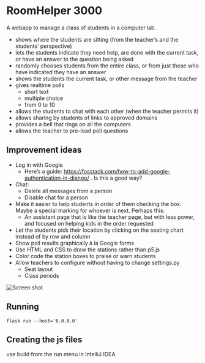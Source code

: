 # RoomHelper 3000

A webapp to manage a class of students in a computer lab.

- shows where the students are sitting (from the teacher’s and the students’ perspective)
- lets the students indicate they need help, are done with the current task, or have an answer to the question being asked
- randomly chooses students from the entire class, or from just those who have indicated they have an answer
- shows the students the current task, or other message from the teacher
- gives realtime polls
    - short text
    - multiple choice
    - from 0 to 10
- allows the students to chat with each other (when the teacher permits it)
- allows sharing by students of links to approved domains
- provides a bell that rings on all the computers
- allows the teacher to pre-load poll questions

## Improvement ideas

- Log in with Google
    - Here’s a guide: https://fosstack.com/how-to-add-google-authentication-in-django/ . Is this a good way?
- Chat:
    - Delete all messages from a person
    - Disable chat for a person
- Make it easier to help students in order of them checking the box. Maybe a special marking for whoever is next. Perhaps this:
    - An assistant page that is like the teacher page, but with less
    power, and focused on helping kids in the order requested
- Let the students pick their location by clicking on the seating
chart instead of by row and column
- Show poll results graphically à la Google forms
- Use HTML and CSS to draw the stations rather than p5.js
- Color code the station boxes to praise or warn students
- Allow teachers to configure without having to change settings.py
  - Seat layout
  - Class periods 

![Screen shot](screen1-large.png)

## Running
`flask run --host='0.0.0.0'`

## Creating the js files
use build from the run menu in IntelliJ IDEA
